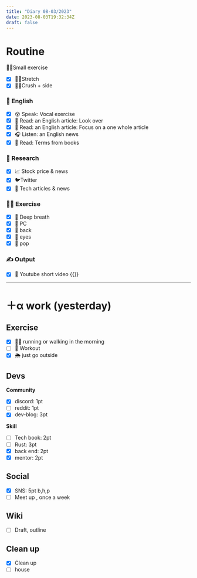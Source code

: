 ```yaml
---
title: "Diary 08-03/2023"  
date: 2023-08-03T19:32:34Z
draft: false
---
```


# Routine

🧘‍♀️Small exercise

- [x]  🤸‍♂️Stretch
- [x]  🧎‍♀️Crush + side

### 🏴󠁧󠁢󠁥󠁮󠁧󠁿 English

- [x]  😮 Speak: Vocal exercise
- [x]  📖 Read: an English article: Look over
- [x]  📖 Read: an English article: Focus on a one whole article
- [x]  🎧 Listen:  an English news
- [x]  📖 Read: Terms from books

### 👀 Research

- [x]  📈 Stock price & news
- [x]  🐦Twitter
- [x]  👾 Tech articles & news

### 🧘‍♀️ Exercise

- [x]  🧘 Deep breath
- [x]  🧘 PC
- [x]  🙆 back
- [x]  🧐 eyes
- [x]  🕺 pop

### ✍️ Output

- [x]  🎥 Youtube short video {{<youtube GFDQ5RdW1gE>}}

---

# ＋α work (yesterday)

## Exercise

- [x]  🏃‍♀️ running or walking in the morning
- [ ]  💪 Workout
- [x]  🌦 just go outside

## Devs

**Community**

- [x]  discord: 1pt
- [ ]  reddit: 1pt
- [x]  dev-blog: 3pt

**Skill**

- [ ]  Tech book: 2pt
- [ ]  Rust: 3pt
- [x]  back end: 2pt
- [x]  mentor: 2pt

## Social

- [x]  SNS: 5pt b,h,p
- [ ]  Meet up , once a week

## Wiki

- [ ]  Draft, outline

## Clean up

- [x]  Clean up
- [ ]  house